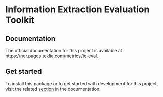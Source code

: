 # Information Extraction Evaluation Toolkit

## Documentation

The official documentation for this project is available at <https://ner.pages.teklia.com/metrics/ie-eval>.

## Get started

To install this package or to get started with development for this project, visit the related [section](https://ner.pages.teklia.com/metrics/ie-eval/get_started) in the documentation.
